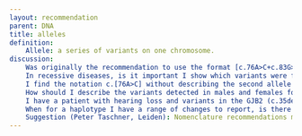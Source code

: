 ```yaml
---
layout: recommendation
parent: DNA
title: alleles
definition: 
    Allele: a series of variants on one chromosome.
discussion:
    Was originally the recommendation to use the format [c.76A>C+c.83G>C]?: Indeed, originally <a href="http://dx.doi.org/10.1002/%28SICI%291098-1004%28200001%2915:1%3c7::AID-HUMU4%3e3.0.CO;2-N">den Dunnen and Antonarakis, 2000</a> the suggestion was to describe two changes in a gene on one chromosome as [c.76>C+c.83G>C], i.e. using a "+"-character to separate the two changes, while an earlier publication suggested to use a ";" ([c.76A>C;c.83G>C] <a href="http://dx.doi.org/10.1002/%28SICI%291098-1004%281998%2911:1%3c1::AID-HUMU1%3e3.0.CO;2-O">(Antonarakis and the Nomenclature Working Group, 1998</a>). To prevent confusion with older publications, to improve overall consistency and to keep descriptions as short as possible, the 2000 proposal was retracted. The recommended format is c.[76A>C;83G>C].
    In recessive diseases, is it important I show which variants were found in which combination?: When in one individual you find more then one variant it is essential that you clearly indicate which variant(s) were found and on which allele(s);<ul><li>disease severity will depend on the combination of variants found,</li><li>in recessive disease, when two variants are on one allele an individual is a carrier or you might not have found the variant on the 2nd allele.</li></ul>
    I find the notation c.[76A>C] without describing the second allele misleading; not enough researchers know this refers to only one of the two alleles present. Would using c.[76A>C];[] be OK?: No, the recommended description is c.[76A>C];[76A=], i.e. c.76A= for "no change" on the second allele. 
    How should I describe the variants detected in males and females for a gene on the X-chromosome?: In <b>females</b> the description is straightforward, like c.[76A>C];[76A=]. In <b>males</b> there is no second allele (X-chromosome) which can be described as c.[76A>C];[0], i.e. using "<b>c.0</b>" to indicate the absence of a second X-chromosome.
    I have a patient with hearing loss and variants in the GJB2 (c.35delG) and GJB6 (c.689_690insT) genes, how should I describe this? <i>(Nancy Carson, Ottawa, Canada)</i>: The recommendation is to use the format GJB2:c.[35delG] GJB6:c.[689_690insT]. This uses standard HGVS descriptions and prevents confusion regarding which variant was found in which gene. Note it is essential that you also define the coding DNA reference sequence used. Another format, coping with this directly, is to describe the variants as NM_004004.2:c.[35delG] NM_006783.1:c.[689_690insT], i.e. using the Genbank reference sequences in stead of the HGNC approved Gene Symbol.
    When for a haplotype I have a range of changes to report, is there a suggested short format to use?: When it is once clearly specified (e.g. in the Materials & Methods) what variants are listed and based on which reference sequence(s), alleles may be reported in a simplified format like below. Variants should be listed in genomic order and using "[ ]" for variants on the same chromosome.<ul><li>haplotype with all variants in relation to several different reference sequences, both genomic and coding DNA<ul><li>description of the reference haplotype; [M59228.1:g.250G>C; AF209160.1:g.572CA[11_21]; Z11861.1:g.61T>C;Z16803.1:g.114A[18_22]</li><li>short haplotype description; [C;13;T;21]</li></ul><li>haplotype with all variants in relation to one coding DNA reference sequence<ul><li>description of the reference haplotype; NM_004006.1:c.[837G>A; 1704+51T>C; 3734C>T;6438+2669T(16_23); 6571C>T; 7098+13212GT(15_19)]</li><li>short haplotype description; [G;C;C;18;T;17]</li></ul></ul>
    Suggestion (Peter Taschner, Leiden): Nomenclature recommendations mainly apply to genotype descriptions in tables. Unfortunately, these are not very useful in the general text of a paper. For instance, OPRM1:c.118A>G or rs1799971:A>G can be used to describe the variant, but in a paper you might like to discuss the phenotypic consequences of different genotypes. In fact the current recommendation is to use OPRM1:c.[118A>G];[118A=] to describe a heterozygote and OPRM1:c.[118A=];[118A=] and OPRM1:c.[118>G];[118>G] for the homozygotes. I would like to <b>suggest</b> to describe the genotypes in the text like;<ul><li>OPRM1:c.118AA homozygotes </li><li>OPRM1:c.118GA heterozygotes </li><li>OPRM1:c.118GG homozygotes </li> </ul>The different alleles could then be designated as the OPRM1:c.118A allele and the OPRM1:c.118G allele. In combination with variants of other genes, the genotype descriptions could be OPRM1:c.118AA, GJB2:c.76AC double heterozygotes, etc.
---
```


